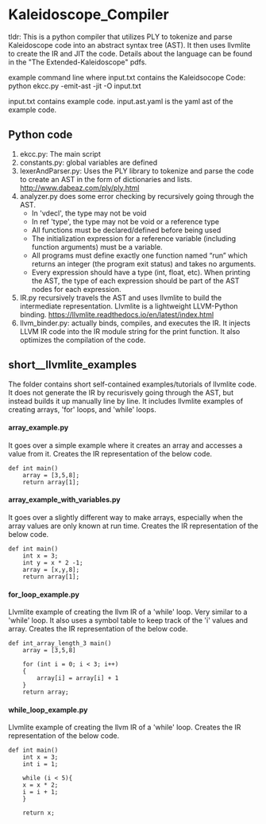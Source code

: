 # Kaleidoscope_Compiler

tldr: This is a python compiler that utilizes PLY to tokenize and parse Kaleidoscope code into an abstract syntax tree (AST). It then uses llvmlite to create the IR and JIT the code. Details about the language can be found in the "The Extended-Kaleidoscope" pdfs. 

example command line where input.txt contains the Kaleidsocope Code:
python ekcc.py -emit-ast -jit -O input.txt

input.txt contains example code. input.ast.yaml is the yaml ast of the example code. 

## Python code
1. ekcc.py: The main script
2. constants.py: global variables are defined
3. lexerAndParser.py: Uses the PLY library to tokenize and parse the code to create an AST in the form of dictionaries and lists. http://www.dabeaz.com/ply/ply.html
4. analyzer.py does some error checking by recursively going through the AST.
	- In 'vdecl', the type may not be void
	- In ref 'type', the type may not be void or a reference type
	- All functions must be declared/defined before being used
	- The initialization expression for a reference variable (including function arguments) must be a variable.
	- All programs must define exactly one function named “run” which returns an integer (the program exit status) and takes no arguments.
	- Every expression should have a type (int, float, etc).  When printing the AST, the type of each expression should be part of the AST nodes for each expression.
5. IR.py recursively travels the AST and uses llvmlite to build the intermediate representation. Llvmlite is a lightweight LLVM-Python binding. https://llvmlite.readthedocs.io/en/latest/index.html
6. llvm_binder.py: actually binds, compiles, and executes the IR. It injects LLVM IR code into the IR module string for the print function. It also optimizes the compilation of the code. 

## short__llvmlite_examples
The folder contains short self-contained examples/tutorials of llvmlite code. It does not generate the IR by recurisvely going through the AST, but instead builds it up manually line by line. It includes llvmlite examples of creating arrays, 'for' loops, and 'while' loops. 

#### array_example.py
It goes over a simple example where it creates an array and accesses a value from it. Creates the IR representation of the below code. 

```
def int main()
    array = [3,5,8];
    return array[1];
```

#### array_example_with_variables.py
It goes over a slightly different way to make arrays, especially when the array values are only known at run time. Creates the IR representation of the below code. 
```
def int main()
    int x = 3;
    int y = x * 2 -1;
    array = [x,y,8];
    return array[1];
```

#### for_loop_example.py
Llvmlite example of creating the llvm IR of a 'while' loop. Very similar to a 'while' loop. It also uses a symbol table to keep track of the 'i' values and array. Creates the IR representation of the below code.

```
def int_array_length_3 main()
    array = [3,5,8]

    for (int i = 0; i < 3; i++)
    {
        array[i] = array[i] + 1
    }
    return array; 
``` 

#### while_loop_example.py
Llvmlite example of creating the llvm IR of a 'while' loop. Creates the IR representation of the below code. 
```
def int main()
    int x = 3;
    int i = 1;

    while (i < 5){
    x = x * 2;
    i = i + 1;
    }

    return x; 

```
